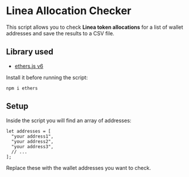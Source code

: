 # Linea Allocation Checker

This script allows you to check **Linea token allocations** for a list of wallet addresses and save the results to a CSV file.

## Library used
- [ethers.js v6](https://docs.ethers.org/)

Install it before running the script:
```
npm i ethers
```

## Setup

Inside the script you will find an array of addresses:
```
let addresses = [
  "your address1",
  "your address2",
  "your address3",
  // ...
];
```
Replace these with the wallet addresses you want to check.

